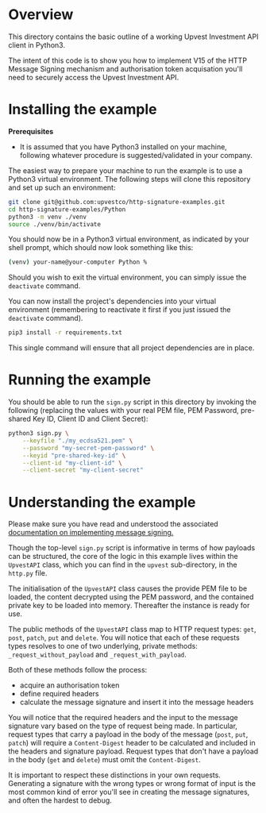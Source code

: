 # Overview

This directory contains the basic outline of a working Upvest
Investment API client in Python3.

The intent of this code is to show you how to implement V15 of the
HTTP Message Signing mechanism and authorisation token acquisation
you'll need to securely access the Upvest Investment API.

# Installing the example

**Prerequisites**
- It is assumed that you have Python3 installed on your machine,
  following whatever procedure is suggested/validated in your company.

The easiest way to prepare your machine to run the example is to
use a Python3 virtual environment. The following steps will clone this
repository and set up such an environment:

```sh
git clone git@github.com:upvestco/http-signature-examples.git
cd http-signature-examples/Python
python3 -m venv ./venv
source ./venv/bin/activate
```

You should now be in a Python3 virtual environment, as indicated by
your shell prompt, which should now look something like this:

```sh
(venv) your-name@your-computer Python % 
```

Should you wish to exit the virtual environment, you can simply issue
the `deactivate` command.


You can now install the project's dependencies into your virtual
environment (remembering to reactivate it first if you just issued the
`deactivate` command).

```sh
pip3 install -r requirements.txt
```

This single command will ensure that all project dependencies are in place.

# Running the example
You should be able to run the `sign.py` script in this directory by
invoking the following (replacing the values with your real PEM file,
PEM Password, pre-shared Key ID, Client ID and Client Secret):

```sh
python3 sign.py \
    --keyfile "./my_ecdsa521.pem" \
    --password "my-secret-pem-password" \
    --keyid "pre-shared-key-id" \
    --client-id "my-client-id" \
    --client-secret "my-client-secret"
```

# Understanding the example

Please make sure you have read and understood the associated
[documentation on implementing message
signing.](https://docs.upvest.co/tutorials/implementing_http_signatures_v15)

Though the top-level `sign.py` script is informative in terms of how
payloads can be structured, the core of the logic in this example
lives within the `UpvestAPI` class, which you can find in the `upvest`
sub-directory, in the `http.py` file.

The initialisation of the `UpvestAPI` class causes the provide PEM
file to be loaded, the content decrypted using the PEM password, and
the contained private key to be loaded into memory.  Thereafter the
instance is ready for use.

The public methods of the `UpvestAPI` class map to HTTP request types:
`get`, `post`, `patch`, `put` and `delete`. You will notice that each
of these requests types resolves to one of two underlying, private
methods: `_request_without_payload` and `_request_with_payload`.

Both of these methods follow the process:
- acquire an authorisation token
- define required headers
- calculate the message signature and insert it into the message headers

You will notice that the required headers and the input to the message
signature vary based on the type of request being made.  In
particular, request types that carry a payload in the body of the
message (`post`, `put`, `patch`) will require a `Content-Digest`
header to be calculated and included in the headers and signature
payload.  Request types that don't have a payload in the body (`get`
and `delete`) must omit the `Content-Digest`.

It is important to respect these distinctions in your own requests.
Generating a signature with the wrong types or wrong format of input
is the most common kind of error you'll see in creating the message
signatures, and often the hardest to debug.
